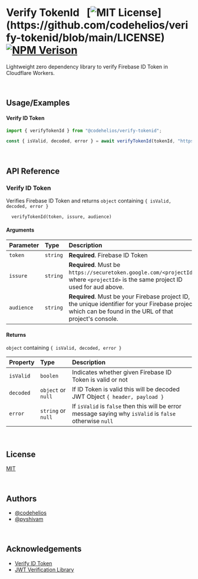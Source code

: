 # Verify TokenId  &nbsp; [![MIT License](https://img.shields.io/apm/l/atomic-design-ui.svg?)](https://github.com/codehelios/verify-tokenid/blob/main/LICENSE)  [![NPM Verison](https://img.shields.io/npm/v/@codehelios/verify-tokenid)](https://www.npmjs.com/package/@codehelios/verify-tokenid)


Lightweight zero dependency library to verify Firebase ID Token in Cloudflare Workers.


&nbsp;
## Usage/Examples


#### Verify ID Token

```javascript
import { verifyTokenId } from "@codehelios/verify-tokenid";

const { isValid, decoded, error } = await verifyTokenId(tokenId, "https://securetoken.google.com/<projectId>", "<projectId>");
```

&nbsp;

## API Reference

### Verify ID Token
Verifies Firebase ID Token and returns  `object` containing `{ isValid, decoded, error }` 

```
  verifyTokenId(token, issure, audience)
```

#### Arguments

| Parameter | Type     | Description                       |
| :-------- | :------- | :-------------------------------- |
| `token`      | `string` | **Required**. Firebase ID Token  |
| `issure`      | `string` | **Required**. Must be `https://securetoken.google.com/<projectId>`, where `<projectId>` is the same project ID used for aud above. |
| `audience`      | `string` | **Required**. Must be your Firebase project ID, the unique identifier for your Firebase project, which can be found in the URL of that project's console.  |

#### Returns
`object` containing `{ isValid, decoded, error }` 

| Property | Type     | Description                       |
| :-------- | :------- | :-------------------------------- |
| `isValid`      | `boolen` | Indicates whether given Firebase ID Token is valid or not  |
| `decoded`      | `object` or `null` | If ID Token is valid this will be decoded JWT Object `{ header, payload }` |
| `error`      | `string` or `null` | If `isValid` is `false` then this will be error message saying why `isValid` is `false` otherwise `null`  |


&nbsp;
## License

[MIT](https://github.com/codehelios/verify-tokenid/blob/main/LICENSE)

&nbsp;
## Authors

- [@codehelios](https://www.github.com/codehelios)
- [@pyshivam](https://www.github.com/pyshivam)

&nbsp;
## Acknowledgements

 - [Verify ID Token](https://firebase.google.com/docs/auth/admin/verify-id-tokens#verify_id_tokens_using_a_third-party_jwt_library)
 - [JWT Verification Library](https://github.com/panva/jose)
